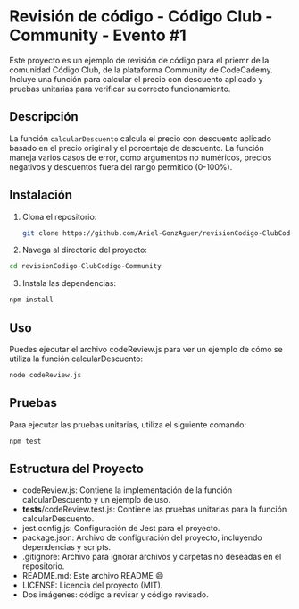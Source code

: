 # Revisión de código - Código Club - Community - Evento #1

Este proyecto es un ejemplo de revisión de código para el priemr de la comunidad Código Club, de la plataforma Community de CodeCademy. Incluye una función para calcular el precio con descuento aplicado y pruebas unitarias para verificar su correcto funcionamiento.

## Descripción

La función `calcularDescuento` calcula el precio con descuento aplicado basado en el precio original y el porcentaje de descuento. La función maneja varios casos de error, como argumentos no numéricos, precios negativos y descuentos fuera del rango permitido (0-100%).

## Instalación

1. Clona el repositorio:
   ```sh
   git clone https://github.com/Ariel-GonzAguer/revisionCodigo-ClubCodigo-Community.git
   ```
2. Navega al directorio del proyecto:

```sh
cd revisionCodigo-ClubCodigo-Community
```

3. Instala las dependencias:

```sh
npm install
```

## Uso

Puedes ejecutar el archivo codeReview.js para ver un ejemplo de cómo se utiliza la función calcularDescuento:

```sh
node codeReview.js
```

## Pruebas

Para ejecutar las pruebas unitarias, utiliza el siguiente comando:

```sh
npm test
```

## Estructura del Proyecto

- codeReview.js: Contiene la implementación de la función calcularDescuento y un ejemplo de uso.
- __tests__/codeReview.test.js: Contiene las pruebas unitarias para la función calcularDescuento.
- jest.config.js: Configuración de Jest para el proyecto.
- package.json: Archivo de configuración del proyecto, incluyendo dependencias y scripts.
- .gitignore: Archivo para ignorar archivos y carpetas no deseadas en el repositorio.
- README.md: Este archivo README 😅
- LICENSE: Licencia del proyecto (MIT).
- Dos imágenes: código a revisar y código revisado.
